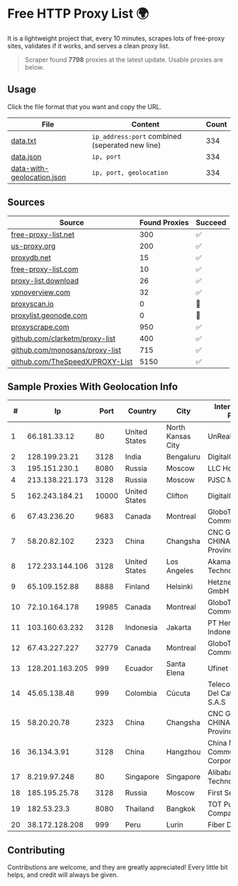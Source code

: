 
# Free HTTP Proxy List 🌍

It is a lightweight project that, every 10 minutes, scrapes lots of free-proxy sites, validates if it works, and serves a clean proxy list.


> Scraper found **7798** proxies at the latest update. Usable proxies are below.

## Usage

Click the file format that you want and copy the URL.


|File|Content|Count|
|----|-------|-----|
|[data.txt](https://raw.githubusercontent.com/themiralay/Proxy-List-World/master/data.txt)|`ip_address:port` combined (seperated new line)|334|
|[data.json](https://raw.githubusercontent.com/themiralay/Proxy-List-World/master/data.json)|`ip, port`|334|
|[data-with-geolocation.json](https://raw.githubusercontent.com/themiralay/Proxy-List-World/master/data-with-geolocation.json)|`ip, port, geolocation`|334|

## Sources

|Source|Found Proxies|Succeed|
|------|-------------|-------|
|[free-proxy-list.net](https://free-proxy-list.net)|300|✅|
|[us-proxy.org](https://www.us-proxy.org)|200|✅|
|[proxydb.net](http://proxydb.net)|15|✅|
|[free-proxy-list.com](https://free-proxy-list.com/?page=&port=&type%5B%5D=http&type%5B%5D=https&up_time=0&search=Search)|10|✅|
|[proxy-list.download](https://www.proxy-list.download/HTTP)|26|✅|
|[vpnoverview.com](https://vpnoverview.com/privacy/anonymous-browsing/free-proxy-servers)|32|✅|
|[proxyscan.io](https://www.proxyscan.io)|0|🚫|
|[proxylist.geonode.com](https://proxylist.geonode.com/api/proxy-list?limit=300&page=1&sort_by=lastChecked&sort_type=desc&protocols=http,https)|0|🚫|
|[proxyscrape.com](https://api.proxyscrape.com/v2/?request=displayproxies&protocol=http&timeout=10000&country=all&ssl=all&anonymity=all)|950|✅|
|[github.com/clarketm/proxy-list](https://raw.githubusercontent.com/clarketm/proxy-list/master/proxy-list-raw.txt)|400|✅|
|[github.com/monosans/proxy-list](https://raw.githubusercontent.com/monosans/proxy-list/main/proxies/http.txt)|715|✅|
|[github.com/TheSpeedX/PROXY-List](https://raw.githubusercontent.com/TheSpeedX/PROXY-List/master/http.txt)|5150|✅|


## Sample Proxies With Geolocation Info

|#|Ip|Port|Country|City|Internet Service Provider|
|-|--|----|-------|----|-------------------------|
|1|66.181.33.12|80|United States|North Kansas City|UnReal Servers, LLC|
|2|128.199.23.21|3128|India|Bengaluru|DigitalOcean, LLC|
|3|195.151.230.1|8080|Russia|Moscow|LLC Home Me MC|
|4|213.138.221.173|3128|Russia|Moscow|PJSC MegaFon|
|5|162.243.184.21|10000|United States|Clifton|DigitalOcean, LLC|
|6|67.43.236.20|9683|Canada|Montreal|GloboTech Communications|
|7|58.20.82.102|2323|China|Changsha|CNC Group CHINA169 Hunan Province Network|
|8|172.233.144.106|3128|United States|Los Angeles|Akamai Technologies, Inc.|
|9|65.109.152.88|8888|Finland|Helsinki|Hetzner Online GmbH|
|10|72.10.164.178|19985|Canada|Montreal|GloboTech Communications|
|11|103.160.63.232|3128|Indonesia|Jakarta|PT Herza Digital Indonesia|
|12|67.43.227.227|32779|Canada|Montreal|GloboTech Communications|
|13|128.201.163.205|999|Ecuador|Santa Elena|Ufinet Panama S.A.|
|14|45.65.138.48|999|Colombia|Cúcuta|Telecomunicaciones Del Catatumbo S.A.S|
|15|58.20.20.78|2323|China|Changsha|CNC Group CHINA169 Hunan Province Network|
|16|36.134.3.91|3128|China|Hangzhou|China Mobile Communications Corporation|
|17|8.219.97.248|80|Singapore|Singapore|Alibaba (US) Technology Co., Ltd.|
|18|185.195.25.78|3128|Russia|Moscow|First Server Limited|
|19|182.53.23.3|8080|Thailand|Bangkok|TOT Public Company Limited|
|20|38.172.128.208|999|Peru|Lurin|Fiber Digital S.R.L|



## Contributing

Contributions are welcome, and they are greatly appreciated! Every
little bit helps, and credit will always be given.

